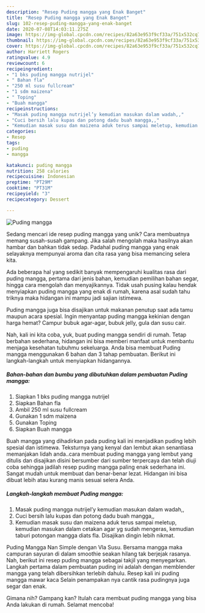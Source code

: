 ```yaml
---
description: "Resep Puding mangga yang Enak Banget"
title: "Resep Puding mangga yang Enak Banget"
slug: 102-resep-puding-mangga-yang-enak-banget
date: 2020-07-08T14:03:11.275Z
image: https://img-global.cpcdn.com/recipes/82a63e953f9cf33a/751x532cq70/puding-mangga-foto-resep-utama.jpg
thumbnail: https://img-global.cpcdn.com/recipes/82a63e953f9cf33a/751x532cq70/puding-mangga-foto-resep-utama.jpg
cover: https://img-global.cpcdn.com/recipes/82a63e953f9cf33a/751x532cq70/puding-mangga-foto-resep-utama.jpg
author: Harriett Rogers
ratingvalue: 4.9
reviewcount: 6
recipeingredient:
- "1 bks puding mangga nutrijel"
- " Bahan fla"
- "250 ml susu fullcream"
- "1 sdm maizena"
- " Toping"
- "Buah mangga"
recipeinstructions:
- "Masak puding mangga nutrijel’y kemudian masukan dalam wadah,,"
- "Cuci bersih lalu kupas dan potong dadu buah mangga,,"
- "Kemudian masak susu dan maizena aduk terus sampai meletup, kemudian masukan dalam cetakan agar yg sudah mengeras, kemudian taburi potongan mangga diats fla. Disajikan dingin lebih nikmat."
categories:
- Resep
tags:
- puding
- mangga

katakunci: puding mangga 
nutrition: 258 calories
recipecuisine: Indonesian
preptime: "PT29M"
cooktime: "PT31M"
recipeyield: "3"
recipecategory: Dessert

---
```



![Puding mangga](https://img-global.cpcdn.com/recipes/82a63e953f9cf33a/751x532cq70/puding-mangga-foto-resep-utama.jpg)

Sedang mencari ide resep puding mangga yang unik? Cara membuatnya memang susah-susah gampang. Jika salah mengolah maka hasilnya akan hambar dan bahkan tidak sedap. Padahal puding mangga yang enak selayaknya mempunyai aroma dan cita rasa yang bisa memancing selera kita.

Ada beberapa hal yang sedikit banyak mempengaruhi kualitas rasa dari puding mangga, pertama dari jenis bahan, kemudian pemilihan bahan segar, hingga cara mengolah dan menyajikannya. Tidak usah pusing kalau hendak menyiapkan puding mangga yang enak di rumah, karena asal sudah tahu triknya maka hidangan ini mampu jadi sajian istimewa.

Puding mangga juga bisa disajikan untuk makanan penutup saat ada tamu maupun acara spesial. Ingin menyantap puding mangga kekinian dengan harga hemat? Campur bubuk agar-agar, bubuk jelly, gula dan susu cair.


Nah, kali ini kita coba, yuk, buat puding mangga sendiri di rumah. Tetap berbahan sederhana, hidangan ini bisa memberi manfaat untuk membantu menjaga kesehatan tubuhmu sekeluarga. Anda bisa membuat Puding mangga menggunakan 6 bahan dan 3 tahap pembuatan. Berikut ini langkah-langkah untuk menyiapkan hidangannya.

<!--inarticleads1-->

##### Bahan-bahan dan bumbu yang dibutuhkan dalam pembuatan Puding mangga:

1. Siapkan 1 bks puding mangga nutrijel
1. Siapkan  Bahan fla
1. Ambil 250 ml susu fullcream
1. Gunakan 1 sdm maizena
1. Gunakan  Toping
1. Siapkan Buah mangga


Buah mangga yang dihadirkan pada puding kali ini menjadikan puding lebih spesial dan istimewa. Teksturnya yang kenyal dan lembut akan senantiasa memanjakan lidah anda..cara membuat puding mangga yang lembut yang ditulis dan disajikan disini bersumber dari sumber terpercaya dan telah diuji coba sehingga jadilah resep puding mangga paling enak sederhana ini. Sangat mudah untuk membuat dan benar-benar lezat. Hidangan ini bisa dibuat lebih atau kurang manis sesuai selera Anda. 

<!--inarticleads2-->

##### Langkah-langkah membuat Puding mangga:

1. Masak puding mangga nutrijel’y kemudian masukan dalam wadah,,
1. Cuci bersih lalu kupas dan potong dadu buah mangga,,
1. Kemudian masak susu dan maizena aduk terus sampai meletup, kemudian masukan dalam cetakan agar yg sudah mengeras, kemudian taburi potongan mangga diats fla. Disajikan dingin lebih nikmat.


Puding Mangga Nan Simple dengan Vla Susu. Bersama mangga maka campuran sayuran di dalam smoothie seakan hilang tak berjejak rasanya. Nah, berikut ini resep puding mangga sebagai takjil yang menyegarkan. Langkah pertama dalam pembuatan puding ini adalah dengan memblender mangga yang telah dibersihkan terlebih dahulu. Resep kali ini puding mangga mawar kaca Selain penampakan nya cantik rasa pudingnya juga segar dan enak. 

Gimana nih? Gampang kan? Itulah cara membuat puding mangga yang bisa Anda lakukan di rumah. Selamat mencoba!
